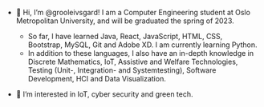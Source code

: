 - 👋 Hi, I’m @grooleivsgard! I am a Computer Engineering student at Oslo Metropolitan University, and will be graduated the spring of 2023. 
    - So far, I have learned Java, React, JavaScript, HTML, CSS, Bootstrap, MySQL, Git and Adobe XD. I am currently learning Python.
    - In addition to these languages, I also have an in-depth knowledge in Discrete Mathematics, IoT, Assistive and Welfare Technologies, Testing (Unit-, Integration- and Systemtesting),                Software Development, HCI and Data Visualization. 
   
- 👀 I’m interested in IoT, cyber security and green tech.

<!---
grooleivsgard/grooleivsgard is a ✨ special ✨ repository because its `README.md` (this file) appears on your GitHub profile.
You can click the Preview link to take a look at your changes.
--->
